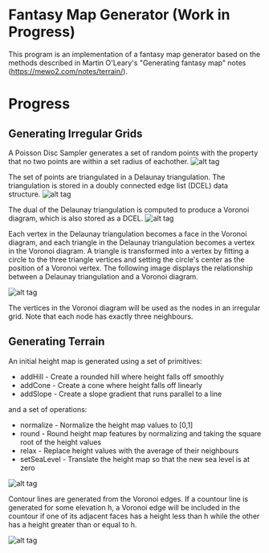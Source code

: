 # Fantasy Map Generator (Work in Progress)

This program is an implementation of a fantasy map generator based on the methods described in Martin O'Leary's "Generating fantasy map" notes (https://mewo2.com/notes/terrain/).

# Progress

## Generating Irregular Grids

A Poisson Disc Sampler generates a set of random points with the property that no two points are within a set radius of eachother.
![alt tag](http://rlguy.com/map_generation/images/uniform_vs_poisson_sampling.jpg)

The set of points are triangulated in a Delaunay triangulation. The triangulation is stored in a doubly connected edge list (DCEL) data structure.
![alt tag](http://rlguy.com/map_generation/images/uniform_vs_poisson_delaunay.jpg)

The dual of the Delaunay triangulation is computed to produce a Voronoi diagram, which is also stored as a DCEL.
![alt tag](http://rlguy.com/map_generation/images/uniform_vs_poisson_voronoi.jpg)

Each vertex in the Delaunay triangulation becomes a face in the Voronoi diagram, and each triangle in the Delaunay triangulation becomes a vertex in the Voronoi diagram. A triangle is transformed into a vertex by fitting a circle to the three triangle vertices and setting the circle's center as the position of a Voronoi vertex. The following image displays the relationship between a Delaunay triangulation and a Voronoi diagram.

![alt tag](http://rlguy.com/map_generation/images/voronoi_delaunay_overlay.jpg)

The vertices in the Voronoi diagram will be used as the nodes in an irregular grid. Note that each node has exactly three neighbours.

## Generating Terrain

An initial height map is generated using a set of primitives:
- addHill - Create a rounded hill where height falls off smoothly
- addCone - Create a cone where height falls off linearly
- addSlope - Create a slope gradient that runs parallel to a line

and a set of operations:
- normalize - Normalize the height map values to [0,1]
- round - Round height map features by normalizing and taking the square root of the height values
- relax - Replace height values with the average of their neighbours
- setSeaLevel - Translate the height map so that the new sea level is at zero

![alt tag](http://rlguy.com/map_generation/images/heightmap_primitives.jpg)

Contour lines are generated from the Voronoi edges. If a countour line is generated for some elevation h, a Voronoi edge will be included in the countour if one of its adjacent faces has a height less than h while the other has a height greater than or equal to h.

![alt tag](http://rlguy.com/map_generation/images/heightmap_contour.jpg)